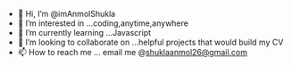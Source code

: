 - 👋 Hi, I’m @imAnmolShukla
- 👀 I’m interested in ...coding,anytime,anywhere
- 🌱 I’m currently learning ...Javascript
- 💞️ I’m looking to collaborate on ...helpful projects that would build my CV
- 📫 How to reach me ... email me @shuklaanmol26@gmail.com

<!---
imAnmolShukla/imAnmolShukla is a ✨ special ✨ repository because its `README.md` (this file) appears on your GitHub profile.
You can click the Preview link to take a look at your changes.
--->
